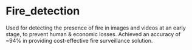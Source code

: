 # Fire_detection
Used for detecting the presence of fire in images and videos at an early stage, to prevent human & economic losses. 
Achieved an accuracy of ~94% in providing cost-effective fire surveillance solution.

